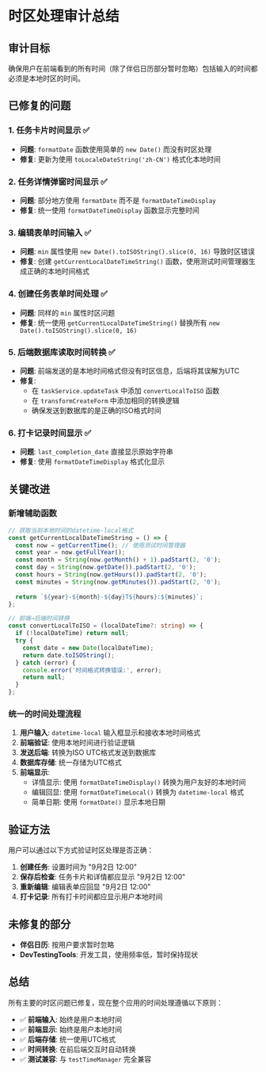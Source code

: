 # 时区处理审计总结

## 审计目标
确保用户在前端看到的所有时间（除了伴侣日历部分暂时忽略）包括输入的时间都必须是本地时区的时间。

## 已修复的问题

### 1. 任务卡片时间显示 ✅
- **问题**: `formatDate` 函数使用简单的 `new Date()` 而没有时区处理
- **修复**: 更新为使用 `toLocaleDateString('zh-CN')` 格式化本地时间

### 2. 任务详情弹窗时间显示 ✅
- **问题**: 部分地方使用 `formatDate` 而不是 `formatDateTimeDisplay`
- **修复**: 统一使用 `formatDateTimeDisplay` 函数显示完整时间

### 3. 编辑表单时间输入 ✅
- **问题**: `min` 属性使用 `new Date().toISOString().slice(0, 16)` 导致时区错误
- **修复**: 创建 `getCurrentLocalDateTimeString()` 函数，使用测试时间管理器生成正确的本地时间格式

### 4. 创建任务表单时间处理 ✅
- **问题**: 同样的 `min` 属性时区问题
- **修复**: 统一使用 `getCurrentLocalDateTimeString()` 替换所有 `new Date().toISOString().slice(0, 16)`

### 5. 后端数据库读取时间转换 ✅
- **问题**: 前端发送的是本地时间格式但没有时区信息，后端将其误解为UTC
- **修复**: 
  - 在 `taskService.updateTask` 中添加 `convertLocalToISO` 函数
  - 在 `transformCreateForm` 中添加相同的转换逻辑
  - 确保发送到数据库的是正确的ISO格式时间

### 6. 打卡记录时间显示 ✅
- **问题**: `last_completion_date` 直接显示原始字符串
- **修复**: 使用 `formatDateTimeDisplay` 格式化显示

## 关键改进

### 新增辅助函数
```typescript
// 获取当前本地时间的datetime-local格式
const getCurrentLocalDateTimeString = () => {
  const now = getCurrentTime(); // 使用测试时间管理器
  const year = now.getFullYear();
  const month = String(now.getMonth() + 1).padStart(2, '0');
  const day = String(now.getDate()).padStart(2, '0');
  const hours = String(now.getHours()).padStart(2, '0');
  const minutes = String(now.getMinutes()).padStart(2, '0');
  
  return `${year}-${month}-${day}T${hours}:${minutes}`;
};

// 前端→后端时间转换
const convertLocalToISO = (localDateTime?: string) => {
  if (!localDateTime) return null;
  try {
    const date = new Date(localDateTime);
    return date.toISOString();
  } catch (error) {
    console.error('时间格式转换错误:', error);
    return null;
  }
};
```

### 统一的时间处理流程

1. **用户输入**: `datetime-local` 输入框显示和接收本地时间格式
2. **前端验证**: 使用本地时间进行验证逻辑
3. **发送后端**: 转换为ISO UTC格式发送到数据库
4. **数据库存储**: 统一存储为UTC格式
5. **前端显示**: 
   - 详情显示: 使用 `formatDateTimeDisplay()` 转换为用户友好的本地时间
   - 编辑回显: 使用 `formatDateTimeLocal()` 转换为 `datetime-local` 格式
   - 简单日期: 使用 `formatDate()` 显示本地日期

## 验证方法

用户可以通过以下方式验证时区处理是否正确：

1. **创建任务**: 设置时间为 "9月2日 12:00"
2. **保存后检查**: 任务卡片和详情都应显示 "9月2日 12:00"
3. **重新编辑**: 编辑表单应回显 "9月2日 12:00"
4. **打卡记录**: 所有打卡时间都应显示用户本地时间

## 未修复的部分

- **伴侣日历**: 按用户要求暂时忽略
- **DevTestingTools**: 开发工具，使用频率低，暂时保持现状

## 总结

所有主要的时区问题已修复，现在整个应用的时间处理遵循以下原则：

- ✅ **前端输入**: 始终是用户本地时间
- ✅ **前端显示**: 始终是用户本地时间  
- ✅ **后端存储**: 统一使用UTC格式
- ✅ **时间转换**: 在前后端交互时自动转换
- ✅ **测试兼容**: 与 `testTimeManager` 完全兼容

